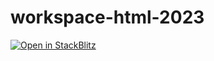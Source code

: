 # workspace-html-2023

[![Open in StackBlitz](https://developer.stackblitz.com/img/open_in_stackblitz.svg)](https://stackblitz.com/github/yilianz/workspace-html-2023/?file=index.html)
